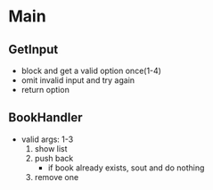 # Main
## GetInput
- block and get a valid option once(1-4)
- omit invalid input and try again
- return option
## BookHandler
- valid args: 1-3
    1. show list
    2. push back
        - if book already exists, sout and do nothing
    3. remove one